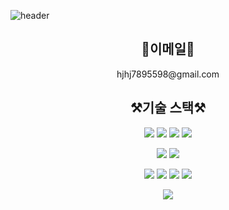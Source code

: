 ![header](https://capsule-render.vercel.app/api?type=waving&color=gradient&height=300&section=header&text=Jun%20huijae&fontSize=90&animation=fadeIn)

<div align=center>

<h2>📧이메일📧</h2>
  hjhj7895598@gmail.com
<h2>⚒기술 스택⚒</h2>
  
  <img src="https://img.shields.io/badge/HTML-E34F26?style=flat&logo=html5&logoColor=white"> <img src="https://img.shields.io/badge/CSS-1572B6?style=flat&logo=css3&logoColor=white">
<img src="https://img.shields.io/badge/JavaScript-F7DF1E?style=flat&logo=javascript&logoColor=white">
<img src="https://img.shields.io/badge/Thymleaf-005F0F?style=flat&logo=thymeleaf&logoColor=white">

<img src="https://img.shields.io/badge/Java-brown?style=flat&logo=openjdk&logoColor=white"> <img src="https://img.shields.io/badge/Spring__Boot3-6DB33F?style=flat&logo=springboot&logoColor=white">

<img src="https://img.shields.io/badge/Maria__DB-003545?style=flat&logo=mariadb&logoColor=white"> <img src="https://img.shields.io/badge/MySQL-4479A1?style=flat&logo=mysql&logoColor=white">
<img src="https://img.shields.io/badge/MyBatis-010101?style=flat">
<img src="https://img.shields.io/badge/Oracle-F80000?style=flat">

<img src="https://img.shields.io/badge/git-F05032?style=flat&logo=git&logoColor=white">

</div>
